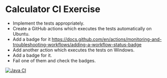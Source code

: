 # Calculator CI Exercise

- Implement the tests appropriately.
- Create a GitHub actions which executes the tests automatically on Ubuntu.
- Add a badge for it https://docs.github.com/en/actions/monitoring-and-troubleshooting-workflows/adding-a-workflow-status-badge
- Add another action which executes the tests on Windows.
- Add a badge for it.
- Fail one of them and check the badges.


[![Java CI](https://github.com/CODERS-BAY/aufgabe-8-ci-Magomed2023/actions/workflows/ubuntu-run-tests.yml/badge.svg)](https://github.com/CODERS-BAY/aufgabe-8-ci-Magomed2023/actions/workflows/ubuntu-run-tests.yml)
